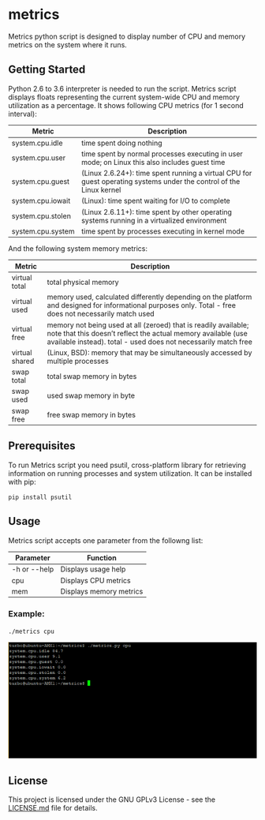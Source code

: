 
# metrics

Metrics python script is designed to display number of CPU and memory metrics on the system where it runs. 

## Getting Started

Python 2.6 to 3.6 interpreter is needed to run the script.
Metrics script displays floats representing the current system-wide CPU and memory utilization as a percentage.
It shows following CPU metrics (for 1 second interval):

| Metric | Description |
| ------ | ------ |
| system.cpu.idle | time spent doing nothing |
| system.cpu.user | time spent by normal processes executing in user mode; on Linux this also includes guest time |
| system.cpu.guest |  (Linux 2.6.24+): time spent running a virtual CPU for guest operating systems under the control of the Linux kernel |
| system.cpu.iowait | (Linux): time spent waiting for I/O to complete |
| system.cpu.stolen | (Linux 2.6.11+): time spent by other operating systems running in a virtualized environment |
| system.cpu.system | time spent by processes executing in kernel mode |

And the following system memory metrics:

| Metric | Description |
| ------ | ------ |
| virtual total | total physical memory |
| virtual used | memory used, calculated differently depending on the platform and designed for informational purposes only. Total - free does not necessarily match used |
| virtual free | memory not being used at all (zeroed) that is readily available; note that this doesn’t reflect the actual memory available (use available instead). total - used does not necessarily match free |
| virtual shared | (Linux, BSD): memory that may be simultaneously accessed by multiple processes |
| swap total | total swap memory in bytes |
| swap used | used swap memory in byte |
| swap free | free swap memory in bytes |

## Prerequisites

To run Metrics script you need psutil, cross-platform library for retrieving information on running processes and system utilization. It can be installed with pip: 

```
pip install psutil
```

## Usage

Metrics script accepts one parameter from the followng list:

| Parameter | Function |
| ------ | ------ |
| -h or --help | Displays usage help |
| cpu | Displays CPU metrics |
| mem | Displays memory metrics |

### Example:

```
./metrics cpu
```

![alt text](https://raw.githubusercontent.com/arcelinor/metrics/master/metrics_cpu.png)

## License

This project is licensed under the GNU GPLv3 License - see the [LICENSE.md](https://github.com/arcelinor/metrics/blob/master/LICENSE) file for details.


